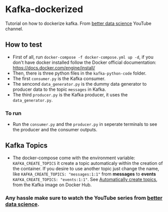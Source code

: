 # Kafka-dockerized
Tutorial on how to dockerize kafka. From [better data science](https://www.youtube.com/watch?v=4xFZ_iTZLTs&list=PLQ5j-FTc2VhAY_PBg7FVkZsal50MCgp7Y) YouTube channel.

## How to test
- First of all, run `docker-compose -f docker-compose.yml up -d`, if you don't have docker installed follow the Docker official documentation: https://docs.docker.com/engine/install/
- Then, there is three python files in the `kafka-python-code` folder.
- The first `consumer.py` is the Kafka consumer.
- The sencond `data_generator.py` is the dummy data generator to producer data to the topic `messages` in Kafka.
- The third `producer.py` is the Kafka producer, it uses the `data_generator.py`.
### To run
- Run the `consumer.py` and the `producer.py` in seperate terminals to see the producer and the consumer outputs.

## Kafka Topics
- The docker-compose come with the environment variable: `KAFKA_CREATE_TOPICS` it create a topic automaticaly within the creation of the container. If you desire to use another topic just change the name, like `KAFKA_CREATE_TOPICS: "messages:1:1"` from **messages** to **events** `KAFKA_CREATE_TOPICS: "events:1:1"`. See [Automatically create topics](https://hub.docker.com/r/wurstmeister/kafka), from the Kafka image on Docker Hub.

### Any hassle make sure to watch the YouTube series from [better data science](https://www.youtube.com/watch?v=4xFZ_iTZLTs&list=PLQ5j-FTc2VhAY_PBg7FVkZsal50MCgp7Y). 